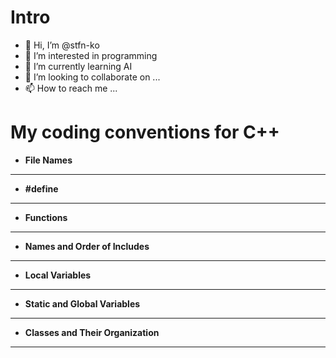 Intro
=====
- 👋 Hi, I’m @stfn-ko
- 👀 I’m interested in programming
- 🌱 I’m currently learning AI
- 💞️ I’m looking to collaborate on ...
- 📫 How to reach me ...

<!---
stfn-ko/stfn-ko is a ✨ special ✨ repository because its `README.md` (this file) appears on your GitHub profile.
You can click the Preview link to take a look at your changes.
--->

My coding conventions for C++
=============================
- **File Names**
------------
- **#define**
------------
- **Functions**
------------
- **Names and Order of Includes**
------------
- **Local Variables**
------------
- **Static and Global Variables**
------------
- **Classes and Their Organization**
------------
